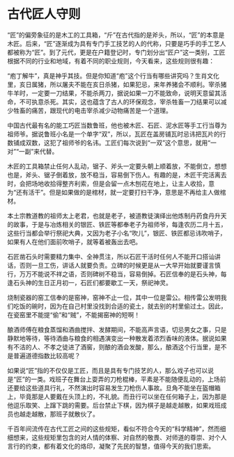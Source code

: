 # 古代匠人守则

“匠”的偏旁象征的是木工的工具箱，“斤”在古代指的是斧头，所以，“匠”的本意是木匠。后来，“匠”逐渐成为具有专门手工技艺的人的代称，只要是巧手的手工艺人都被称为“匠”。到了元代，更是在户籍登记时，专门划分出“匠户”这一类别，工匠根据不同的行业和地域，有着不同的职业规则，今天看来，这些规则很有趣： 

“庖丁解牛”，真是神乎其技。但是你知道“庖”这个行当有哪些讲究吗？生肖文化里，亥日属猪，所以屠夫不能在亥日杀猪，如果犯忌，来年养猪会不顺利。宰杀猪牛羊时，一定要一刀结果，不能杀两刀，据说如果一刀不能致命，说明天意留其活命，不可执意杀死。其实，这也蕴含了古人的环保观念，宰杀牲畜一刀结果可以减少牲畜的痛苦，跟现代的电击宰杀减少动物痛苦是一个道理。 

中国古代最有名的能工巧匠当数鲁班，他也被木匠、石匠、泥水匠等手工行当尊为祖师爷。据说鲁班小名是一个单字“双”，所以，瓦匠在盖房铺瓦时忌讳把瓦片的行数铺成双数，这犯了祖师爷的名讳。工匠们每次说到“一双”这个意思，就用“一对”“一副”来代替。 

木匠的工具箱禁止任何人乱动，锯子、斧头一定要头朝上顺着放，不能倒立，想想也是，斧头、锯子倒着放，放不稳当，容易倒下伤人。有趣的是，木匠干完活离去时，会把场地收拾得整齐利索，但是会留一点木刨花在地上，让主人收拾，意为“还有活干”。但是如果做的是棺材，就一定要打扫干净，意思是不再给主人做棺材。 

本土宗教道教的祖师太上老君，也就是老子，被道教徒演绎出他炼制丹药食丹升天的故事，于是与冶炼相关的银匠、铁匠等都奉老子为祖师爷，每逢农历二月十五，这些行当都会举行祭祀大典，又因为老子小名“吹儿”，银匠、铁匠都忌讳吹哨子，如果有人在他们面前吹哨子，就等着被轰出去吧。 

石匠凿石头时需要精力集中、全神贯注，所以石匠干活时任何人不能开口搭讪讲话，否则一旦工伤，讲话人就要负责。立碑的时候更是从一大早开始就要谨言慎行，万万不能说不祥之语，否则碑树不稳当，容易倒掉。石匠信奉的是石头神，每逢石头神的生日正月初一，石匠们都要歇工一天，祭祀神灵。 

烧制瓷器的窑工信奉的是窑神，窑神不止一位，其中一位是雷公。相传雷公发明我们吃饭的碗时，因为在自己村里没找到合适的瓷土，就去别的村里偷过土。因此，在瓷窑里不能提“偷”和“贼”，不能揭窑神的短啊！ 

酿酒师傅在粮食蒸馏和酒曲搅拌、发酵期间，不能高声言语，切忌男女之事，只是静默地等待，等待酒曲与粮食的相遇演变出一种散发着浓烈香味的液体。据说如果有不洁的人、不孝之徒进了酒窖，则酿的酒会发酸，那么，酿酒这个行当里，是不是普遍道德指数比较高呢？ 

如果说“匠”指的不仅仅是工匠，而且是具有专门技艺的人，那么戏子也可以说是“匠”的一类。戏班子在舞台上耍弄的刀枪棍棒，平素是不能随便乱动的，上场前还要给这些道具行礼，不然演出时容易发生刀枪伤人事故。旦角不能坐在盔帽箱上，毕竟那是人要戴在头顶上的，不礼貌。而丑行可以坐在任何箱子上，因为那是他逗乐取笑、上蹿下跳的需要。后台禁止下棋，因为棋子是越走越散，如果戏班成员也越走越散，那班子就散伙了。 

千百年间流传在古代工匠之间的这些规矩，看似不符合今天的“科学精神”，然而细细想来，这些规矩里包含的对人情的体察、对自然的敬畏、对师道的尊崇、对个人言行的约束，都有着文化的烙印，凝聚了先民的智慧，值得今天的我们思索。